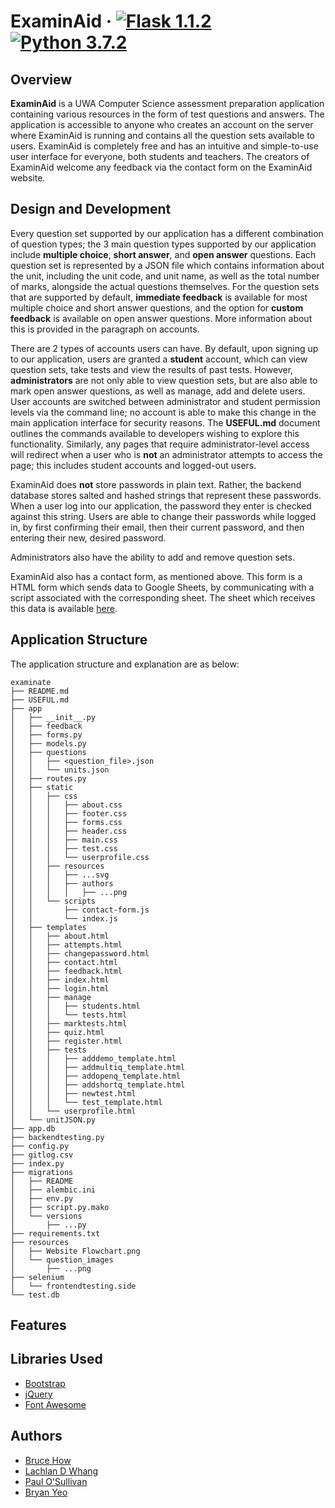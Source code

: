 # ExaminAid &middot; [![Flask 1.1.2](https://img.shields.io/badge/flask-1.0.2-blue.svg)](https://pypi.org/project/Flask/) [![Python 3.7.2](https://img.shields.io/badge/python-3.7.2-blue.svg)](https://www.python.org/downloads/release/python-372/) 

## Overview

**ExaminAid** is a UWA Computer Science assessment preparation application containing various resources in the form of test questions and answers. The application is accessible to anyone who creates an account on the server where ExaminAid is running and contains all the question sets available to users. ExaminAid is completely free and has an intuitive and simple-to-use user interface for everyone, both students and teachers. The creators of ExaminAid welcome any feedback via the contact form on the ExaminAid website.

## Design and Development

Every question set supported by our application has a different combination of question types; the 3 main question types supported by our application include **multiple choice**, **short answer**, and **open answer** questions. Each question set is represented by a JSON file which contains information about the unit, including the unit code, and unit name, as well as the total number of marks, alongside the actual questions themselves. For the question sets that are supported by default, **immediate feedback** is available for most multiple choice and short answer questions, and the option for **custom feedback** is available on open answer questions. More information about this is provided in the paragraph on accounts.

There are 2 types of accounts users can have. By default, upon signing up to our application, users are granted a **student** account, which can view question sets, take tests and view the results of past tests. However, **administrators** are not only able to view question sets, but are also able to mark open answer questions, as well as manage, add and delete users. User accounts are switched between administrator and student permission levels via the command line; no account is able to make this change in the main application interface for security reasons. The **USEFUL.md** document outlines the commands available to developers wishing to explore this functionality. Similarly, any pages that require administrator-level access will redirect when a user who is **not** an administrator attempts to access the page; this includes student accounts and logged-out users.

ExaminAid does **not** store passwords in plain text. Rather, the backend database stores salted and hashed strings that represent these passwords. When a user log into our application, the password they enter is checked against this string. Users are able to change their passwords while logged in, by first confirming their email, then their current password, and then entering their new, desired password.

Administrators also have the ability to add and remove question sets.

ExaminAid also has a contact form, as mentioned above. This form is a HTML form which sends data to Google Sheets, by communicating with a script associated with the corresponding sheet. The sheet which receives this data is available [here](https://docs.google.com/spreadsheets/d/1tRqt7958lMhJuw4GvrrazpACogWdf6A6B2dD_zZ_HmE/edit?usp=sharing).

## Application Structure
The application structure and explanation are as below:
```
examinate
├── README.md
├── USEFUL.md
├── app
│   ├── __init__.py
│   ├── feedback
│   ├── forms.py
│   ├── models.py
│   ├── questions
│   │   ├── <question_file>.json
│   │   └── units.json
│   ├── routes.py
│   ├── static
│   │   ├── css
│   │   │   ├── about.css
│   │   │   ├── footer.css
│   │   │   ├── forms.css
│   │   │   ├── header.css
│   │   │   ├── main.css
│   │   │   ├── test.css
│   │   │   └── userprofile.css
│   │   ├── resources
│   │   │   ├── ...svg
│   │   │   ├── authors
│   │   │   │   ├── ...png
│   │   └── scripts
│   │       ├── contact-form.js
│   │       └── index.js
│   ├── templates
│   │   ├── about.html
│   │   ├── attempts.html
│   │   ├── changepassword.html
│   │   ├── contact.html
│   │   ├── feedback.html
│   │   ├── index.html
│   │   ├── login.html
│   │   ├── manage
│   │   │   ├── students.html
│   │   │   └── tests.html
│   │   ├── marktests.html
│   │   ├── quiz.html
│   │   ├── register.html
│   │   ├── tests
│   │   │   ├── adddemo_template.html
│   │   │   ├── addmultiq_template.html
│   │   │   ├── addopenq_template.html
│   │   │   ├── addshortq_template.html
│   │   │   ├── newtest.html
│   │   │   └── test_template.html
│   │   └── userprofile.html
│   └── unitJSON.py
├── app.db
├── backendtesting.py
├── config.py
├── gitlog.csv
├── index.py
├── migrations
│   ├── README
│   ├── alembic.ini
│   ├── env.py
│   ├── script.py.mako
│   └── versions
│       ├── ...py
├── requirements.txt
├── resources
│   ├── Website Flowchart.png
│   └── question_images
│       ├── ...png
├── selenium
│   └── frontendtesting.side
└── test.db
```

## Features


## Libraries Used
- [Bootstrap](https://getbootstrap.com/)
- [jQuery](https://jquery.com/)
- [Font Awesome](https://fontawesome.com/)

## Authors
- [Bruce How](https://github.com/brucehow)
- [Lachlan D Whang](https://github.com/ForsakenIdol)
- [Paul O'Sullivan](https://www.github.com/paulosllvn)
- [Bryan Yeo](https://github.com/Darkstorm1337)

